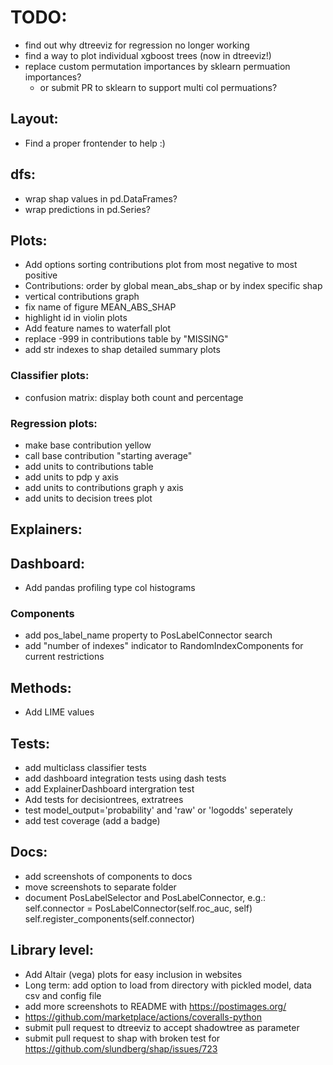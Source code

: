 
# TODO:
- find out why dtreeviz for regression no longer working
- find a way to plot individual xgboost trees (now in dtreeviz!)
- replace custom permutation importances by sklearn permuation importances?
    - or submit PR to sklearn to support multi col permuations?


## Layout:
- Find a proper frontender to help :)

## dfs:
- wrap shap values in pd.DataFrames?
- wrap predictions in pd.Series?

## Plots:
- Add options sorting contributions plot from most negative to most positive
- Contributions: order by global mean_abs_shap or by index specific shap
- vertical contributions graph
- fix name of figure MEAN_ABS_SHAP
- highlight id in violin plots
- Add feature names to waterfall plot
- replace -999 in contributions table by "MISSING"
- add str indexes to shap detailed summary plots

### Classifier plots:
- confusion matrix: display both count and percentage

### Regression plots:
- make base contribution yellow
- call base contribution "starting average"
- add units to contributions table
- add units to pdp y axis
- add units to contributions graph y axis
- add units to decision trees plot

## Explainers:

## Dashboard:
- Add pandas profiling type col histograms

### Components
- add pos_label_name property to PosLabelConnector search
- add "number of indexes" indicator to RandomIndexComponents for current restrictions

## Methods:
- Add LIME values

## Tests:
- add multiclass classifier tests
- add dashboard integration tests using dash tests
- add ExplainerDashboard intergration test
- Add tests for decisiontrees, extratrees
- test model_output='probability' and 'raw' or 'logodds' seperately
- add test coverage (add a badge)

## Docs:
- add screenshots of components to docs
- move screenshots to separate folder
- document PosLabelSelector and PosLabelConnector, e.g.:
        self.connector = PosLabelConnector(self.roc_auc, self)
        self.register_components(self.connector)


## Library level:
- Add Altair (vega) plots for easy inclusion in websites
- Long term: add option to load from directory with pickled model, data csv and config file
- add more screenshots to README with https://postimages.org/
- https://github.com/marketplace/actions/coveralls-python
- submit pull request to dtreeviz to accept shadowtree as parameter
- submit pull request to shap with broken test for https://github.com/slundberg/shap/issues/723